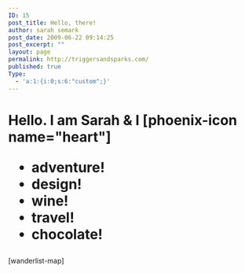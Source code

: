 ```yaml
---
ID: 15
post_title: Hello, there!
author: sarah semark
post_date: 2009-06-22 09:14:25
post_excerpt: ""
layout: page
permalink: http://triggersandsparks.com/
published: true
Type:
  - 'a:1:{i:0;s:6:"custom";}'
---
```

<h1 class="entry-title hello">Hello. I am Sarah &amp; I [phoenix-icon name="heart"]
<div class="loves">
<ul class="texts">
	<li class="adventures">adventure!</li>
	<li class="design">design!</li>
	<li class="wine">wine!</li>
	<li class="travel">travel!</li>
	<li class="chocolate">chocolate!</li>
</ul>
</div>
</h1>
[wanderlist-map]